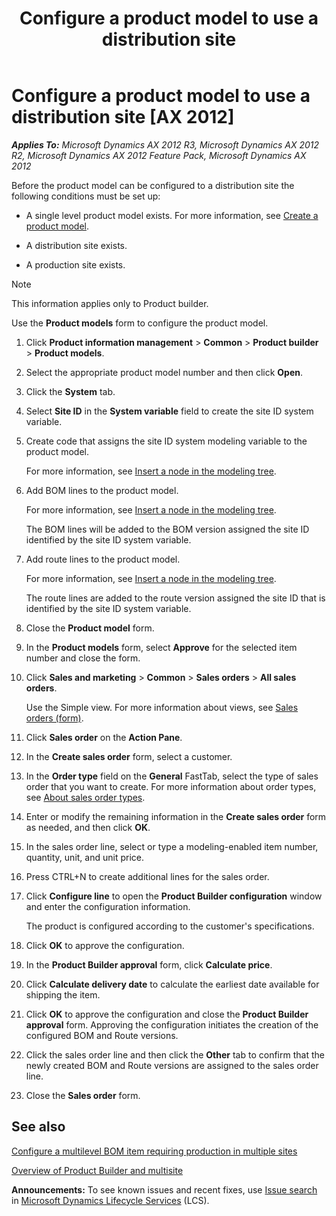 ﻿---
title: Configure a product model to use a distribution site
TOCTitle: Configure a product model to use a distribution site
ms:assetid: 85ee2eac-d6f3-4e5a-a8e5-5e3fe0975b3f
ms:mtpsurl: https://technet.microsoft.com/en-us/library/Gg213179(v=AX.60)
ms:contentKeyID: 36676396
ms.date: 04/18/2014
mtps_version: v=AX.60
---

# Configure a product model to use a distribution site [AX 2012]


_**Applies To:** Microsoft Dynamics AX 2012 R3, Microsoft Dynamics AX 2012 R2, Microsoft Dynamics AX 2012 Feature Pack, Microsoft Dynamics AX 2012_

Before the product model can be configured to a distribution site the following conditions must be set up:

  - A single level product model exists. For more information, see [Create a product model](create-a-product-model.md).

  - A distribution site exists.

  - A production site exists.


> [!NOTE]
> <P>This information applies only to Product builder.</P>



Use the **Product models** form to configure the product model.

1.  Click **Product information management** \> **Common** \> **Product builder** \> **Product models**.

2.  Select the appropriate product model number and then click **Open**.

3.  Click the **System** tab.

4.  Select **Site ID** in the **System variable** field to create the site ID system variable.

5.  Create code that assigns the site ID system modeling variable to the product model.
    
    For more information, see [Insert a node in the modeling tree](insert-a-node-in-the-modeling-tree.md).

6.  Add BOM lines to the product model.
    
    For more information, see [Insert a node in the modeling tree](insert-a-node-in-the-modeling-tree.md).
    
    The BOM lines will be added to the BOM version assigned the site ID identified by the site ID system variable.

7.  Add route lines to the product model.
    
    For more information, see [Insert a node in the modeling tree](insert-a-node-in-the-modeling-tree.md).
    
    The route lines are added to the route version assigned the site ID that is identified by the site ID system variable.

8.  Close the **Product model** form.

9.  In the **Product models** form, select **Approve** for the selected item number and close the form.

10. Click **Sales and marketing** \> **Common** \> **Sales orders** \> **All sales orders**.
    
    Use the Simple view. For more information about views, see [Sales orders (form)](https://technet.microsoft.com/en-us/library/aa585863\(v=ax.60\)).

11. Click **Sales order** on the **Action Pane**.

12. In the **Create sales order** form, select a customer.

13. In the **Order type** field on the **General** FastTab, select the type of sales order that you want to create. For more information about order types, see [About sales order types](about-sales-order-types.md).

14. Enter or modify the remaining information in the **Create sales order** form as needed, and then click **OK**.

15. In the sales order line, select or type a modeling-enabled item number, quantity, unit, and unit price.

16. Press CTRL+N to create additional lines for the sales order.

17. Click **Configure line** to open the **Product Builder configuration** window and enter the configuration information.
    
    The product is configured according to the customer's specifications.

18. Click **OK** to approve the configuration.

19. In the **Product Builder approval** form, click **Calculate price**.

20. Click **Calculate delivery date** to calculate the earliest date available for shipping the item.

21. Click **OK** to approve the configuration and close the **Product Builder approval** form. Approving the configuration initiates the creation of the configured BOM and Route versions.

22. Click the sales order line and then click the **Other** tab to confirm that the newly created BOM and Route versions are assigned to the sales order line.

23. Close the **Sales order** form.

## See also

[Configure a multilevel BOM item requiring production in multiple sites](configure-a-multilevel-bom-item-requiring-production-in-multiple-sites.md)

[Overview of Product Builder and multisite](overview-of-product-builder-and-multisite.md)

  
**Announcements:** To see known issues and recent fixes, use [Issue search](http://go.microsoft.com/fwlink/?linkid=389258) in [Microsoft Dynamics Lifecycle Services](http://go.microsoft.com/fwlink/?linkid=306505) (LCS).


